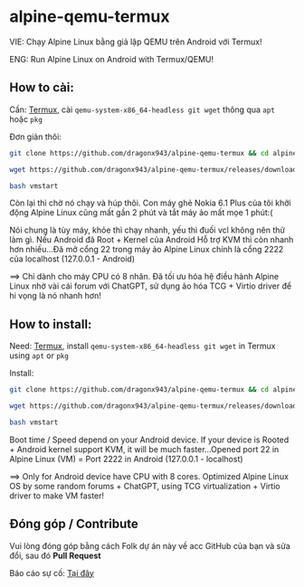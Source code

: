 # alpine-qemu-termux
VIE: Chạy Alpine Linux bằng giả lập QEMU trên Android với Termux!

ENG: Run Alpine Linux on Android with Termux/QEMU!

## How to cài:
Cần: [Termux](https://f-droid.org/repo/com.termux_118.apk), cài `qemu-system-x86_64-headless git wget` thông qua `apt` hoặc `pkg`

Đơn giản thôi:

  ```sh
  git clone https://github.com/dragonx943/alpine-qemu-termux && cd alpine-qemu-termux && chmod a+x vmstart
  ```

  ```sh
  wget https://github.com/dragonx943/alpine-qemu-termux/releases/download/Disk/alpine.qcow2
  ```

  ```sh
  bash vmstart
  ```

Còn lại thì chờ nó chạy và húp thôi. Con máy ghẻ Nokia 6.1 Plus của tôi khởi động Alpine Linux cũng mất gần 2 phút và tắt máy ảo mất mọe 1 phút:(

Nói chung là tùy máy, khỏe thì chạy nhanh, yếu thì đuối vcl không nên thử làm gì. Nếu Android đã Root + Kernel của Android Hỗ trợ KVM thì còn nhanh hơn nhiều...Đã mở cổng 22 trong máy ảo Alpine Linux chính là cổng 2222 của localhost (127.0.0.1 - Android)

==> Chỉ dành cho máy CPU có 8 nhân. Đã tối ưu hóa hệ điều hành Alpine Linux nhờ vài cái forum với ChatGPT, sử dụng ảo hóa TCG + Virtio driver để hi vọng là nó nhanh hơn!

## How to install:
Need: [Termux](https://f-droid.org/repo/com.termux_118.apk), install `qemu-system-x86_64-headless git wget` in Termux using `apt` or `pkg`

Install:

  ```sh
  git clone https://github.com/dragonx943/alpine-qemu-termux && cd alpine-qemu-termux && chmod a+x vmstart
  ```

  ```sh
  wget https://github.com/dragonx943/alpine-qemu-termux/releases/download/Disk/alpine.qcow2
  ```

  ```sh
  bash vmstart
  ```

Boot time / Speed depend on your Android device. If your device is Rooted + Android kernel support KVM, it will be much faster...Opened port 22 in Alpine Linux (VM) = Port 2222 in Android (127.0.0.1 - localhost)

==> Only for Android device have CPU with 8 cores. Optimized Alpine Linux OS by some random forums + ChatGPT, using TCG virtualization + Virtio driver to make VM faster!

## Đóng góp / Contribute
Vui lòng đóng góp bằng cách Folk dự án này về acc GitHub của bạn và sửa đổi, sau đó **Pull Request**

Báo cáo sự cố: [Tại đây](https://github.com/dragonx943/alpine-qemu-termux/issues)
